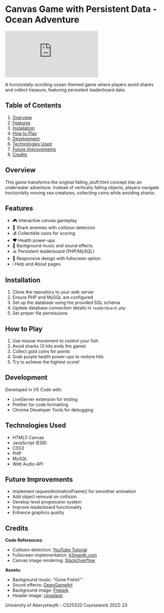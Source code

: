 # Canvas Game with Persistent Data - Ocean Adventure

![Game Screenshot](https://users.aber.ac.uk/eds/CS25320_teaching_materials/2022/falling_stuff.html)

A horizontally-scrolling ocean-themed game where players avoid sharks and collect treasure, featuring persistent leaderboard data.

## Table of Contents
1. [Overview](#overview)
2. [Features](#features)
3. [Installation](#installation)
4. [How to Play](#how-to-play)
5. [Development](#development)
6. [Technologies Used](#technologies-used)
7. [Future Improvements](#future-improvements)
8. [Credits](#credits)

## Overview
This game transforms the original falling_stuff.html concept into an underwater adventure. Instead of vertically falling objects, players navigate horizontally moving sea creatures, collecting coins while avoiding sharks.

## Features
- 🎮 Interactive canvas gameplay
- 🦈 Shark enemies with collision detection
- 💰 Collectible coins for scoring
- ❤️ Health power-ups
- 🎵 Background music and sound effects
- 📊 Persistent leaderboard (PHP/MySQL)
- 📱 Responsive design with fullscreen option
- ℹ️ Help and About pages

## Installation
1. Clone the repository to your web server
2. Ensure PHP and MySQL are configured
3. Set up the database using the provided SQL schema
4. Update database connection details in `leaderboard.php`
5. Set proper file permissions

## How to Play
1. Use mouse movement to control your fish
2. Avoid sharks (3 hits ends the game)
3. Collect gold coins for points
4. Grab purple health power-ups to restore hits
5. Try to achieve the highest score!

## Development
Developed in VS Code with:
- LiveServer extension for testing
- Prettier for code formatting
- Chrome Developer Tools for debugging

## Technologies Used
- HTML5 Canvas
- JavaScript (ES6)
- CSS3
- PHP
- MySQL
- Web Audio API

## Future Improvements
- Implement requestAnimationFrame() for smoother animation
- Add object removal on collision
- Develop level progression system
- Improve leaderboard functionality
- Enhance graphics quality

## Credits
**Code References:**
- Collision detection: [YouTube Tutorial](https://www.youtube.com/watch?v=rtBCVe3j_24)
- Fullscreen implementation: [h3manth.com](https://h3manth.com/content/html5-canvas-full-screen-and-full-page)
- Canvas image rendering: [StackOverflow](https://stackoverflow.com/questions/62616484/im-trying-to-put-an-image-for-a-player-on-an-html5-canvas-in-a-io-game)

**Assets:**
- Background music: "Gone Fishin'"
- Sound effects: [OpenGameArt](https://opengameart.org/content/hit-sound-effects)
- Background image: [Freepik](https://www.freepik.com/free-vector/coral-reef-ocean-sea-underwater-background_22753076.htm)
- Header image: [Unsplash](https://unsplash.com/photos/9kSZdpIf_Fo)

University of Aberystwyth - CS25320 Coursework 2022-23
